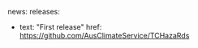 news:
  releases:
  - text: "First release"
    href: https://github.com/AusClimateService/TCHazaRds
    